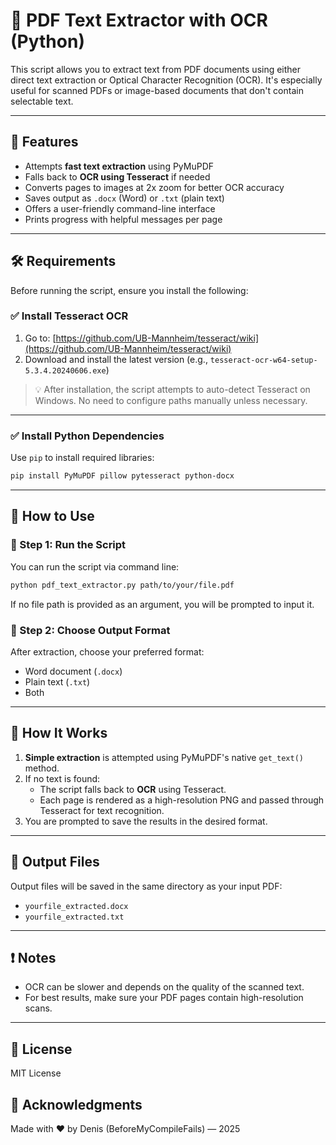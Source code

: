 # 🧾 PDF Text Extractor with OCR (Python)

This script allows you to extract text from PDF documents using either direct text extraction or Optical Character Recognition (OCR). It's especially useful for scanned PDFs or image-based documents that don't contain selectable text.

---

## 📌 Features

- Attempts **fast text extraction** using PyMuPDF
- Falls back to **OCR using Tesseract** if needed
- Converts pages to images at 2x zoom for better OCR accuracy
- Saves output as `.docx` (Word) or `.txt` (plain text)
- Offers a user-friendly command-line interface
- Prints progress with helpful messages per page

---

## 🛠️ Requirements

Before running the script, ensure you install the following:

### ✅ Install Tesseract OCR

1. Go to: [https://github.com/UB-Mannheim/tesseract/wiki](https://github.com/UB-Mannheim/tesseract/wiki)
2. Download and install the latest version (e.g., `tesseract-ocr-w64-setup-5.3.4.20240606.exe`)

> 💡 After installation, the script attempts to auto-detect Tesseract on Windows. No need to configure paths manually unless necessary.

---

### ✅ Install Python Dependencies

Use `pip` to install required libraries:

```bash
pip install PyMuPDF pillow pytesseract python-docx
```

---

## 🚀 How to Use

### 📁 Step 1: Run the Script

You can run the script via command line:

```bash
python pdf_text_extractor.py path/to/your/file.pdf
```

If no file path is provided as an argument, you will be prompted to input it.

### 💾 Step 2: Choose Output Format

After extraction, choose your preferred format:
- Word document (`.docx`)
- Plain text (`.txt`)
- Both

---

## 🧠 How It Works

1. **Simple extraction** is attempted using PyMuPDF's native `get_text()` method.
2. If no text is found:
   - The script falls back to **OCR** using Tesseract.
   - Each page is rendered as a high-resolution PNG and passed through Tesseract for text recognition.
3. You are prompted to save the results in the desired format.

---

## 📂 Output Files

Output files will be saved in the same directory as your input PDF:

- `yourfile_extracted.docx`
- `yourfile_extracted.txt`

---

## ❗ Notes

- OCR can be slower and depends on the quality of the scanned text.
- For best results, make sure your PDF pages contain high-resolution scans.

---

## 📃 License

MIT License

## 🙏 Acknowledgments
Made with ❤️ by Denis (BeforeMyCompileFails) — 2025
